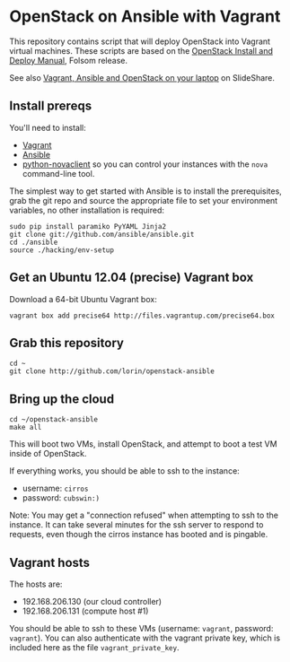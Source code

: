 # OpenStack on Ansible with Vagrant

This repository contains script that will deploy OpenStack into Vagrant
virtual machines. These scripts are based on the [OpenStack Install and
Deploy Manual](http://docs.openstack.org/folsom/openstack-compute/install/apt/content/),
Folsom release.

See also [Vagrant, Ansible and OpenStack on your laptop](http://www.slideshare.net/lorinh/vagrant-ansible-and-openstack-on-your-laptop)
on SlideShare.

## Install prereqs

You'll need to install:

 * [Vagrant](http://vagrantup.com)
 * [Ansible](http://ansible.github.com)
 * [python-novaclient](http://pypi.python.org/pypi/python-novaclient/2.6.10) so you can control your instances with the `nova` command-line tool.

The simplest way to get started with Ansible is to install the prerequisites,  grab the git repo and source the appropriate file to set your environment variables, no other installation is required:

	sudo pip install paramiko PyYAML Jinja2
	git clone git://github.com/ansible/ansible.git
	cd ./ansible
	source ./hacking/env-setup



## Get an Ubuntu 12.04 (precise) Vagrant box

Download a 64-bit Ubuntu Vagrant box:

	vagrant box add precise64 http://files.vagrantup.com/precise64.box

## Grab this repository

	cd ~
	git clone http://github.com/lorin/openstack-ansible

## Bring up the cloud

	cd ~/openstack-ansible
	make all

This will boot two VMs, install OpenStack, and attempt to boot a test VM
inside of OpenStack.

If everything works, you should be able to ssh to the instance:

 * username: `cirros`
 * password: `cubswin:)`

Note: You may get a "connection refused" when attempting to ssh to the instance. It can take several minutes for the ssh server to respond to requests, even though the cirros instance has booted and is pingable.


## Vagrant hosts

The hosts are:

 * 192.168.206.130 (our cloud controller)
 * 192.168.206.131 (compute host #1)

You should be able to ssh to these VMs (username: `vagrant`, password: `vagrant`).
You can also authenticate  with the vagrant private key, which is included
here as the file `vagrant_private_key`.

